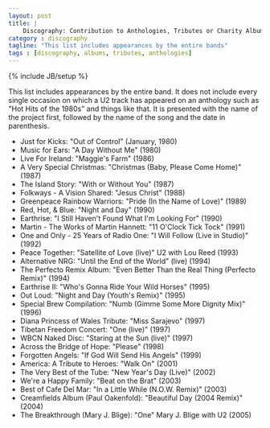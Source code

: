 ```yaml
---
layout: post
title: |
    Discography: Contribution to Anthologies, Tributes or Charity Albums
category : discography
tagline: "This list includes appearances by the entire bands"
tags : [discography, albums, tributes, anthologies]
---
```

{% include JB/setup %}

This list includes appearances by the entire band. It does not include every single occasion on which a U2 track has appeared on an anthology such as "Hot Hits of the 1980s" and things like that. It is presented with the name of the project first, followed by the name of the song and the date in parenthesis.

* Just for Kicks: "Out of Control" (January, 1980)
* Music for Ears: "A Day Without Me" (1980)
* Live For Ireland: "Maggie's Farm" (1986)
* A Very Special Christmas: "Christmas (Baby, Please Come Home)" (1987)
* The Island Story: "With or Without You" (1987)
* Folkways - A Vision Shared: "Jesus Christ" (1988)
* Greenpeace Rainbow Warriors: "Pride (In the Name of Love)" (1989)
* Red, Hot, & Blue: "Night and Day" (1990)
* Earthrise: "I Still Haven't Found What I'm Looking For" (1990)
* Martin - The Works of Martin Hannett: "11 O'Clock Tick Tock" (1991)
* One and Only - 25 Years of Radio One: "I Will Follow (Live in Studio)" (1992)
* Peace Together: "Satellite of Love (live)" U2 with Lou Reed (1993)
* Alternative NRG: "Until the End of the World" (live) (1994)
* The Perfecto Remix Album: "Even Better Than the Real Thing (Perfecto Remix)" (1994)
* Earthrise II: "Who's Gonna Ride Your Wild Horses" (1995)
* Out Loud: "Night and Day (Youth's Remix)" (1995)
* Special Brew Compilation: "Numb (Gimme Some More Dignity Mix)" (1996)
* Diana Princess of Wales Tribute: "Miss Sarajevo" (1997)
* Tibetan Freedom Concert: "One (live)" (1997)
* WBCN Naked Disc: "Staring at the Sun (live)" (1997)
* Across the Bridge of Hope: "Please" (1998)
* Forgotten Angels: "If God Will Send His Angels" (1999)
* America: A Tribute to Heroes: "Walk On" (2001)
* The Very Best of the Tube: "New Year's Day (Live)" (2002)
* We're a Happy Family: "Beat on the Brat" (2003)
* Best of Cafe Del Mar: "In a Little While (N.O.W. Remix)" (2003)
* Creamfields Album (Paul Oakenfold): "Beautiful Day (2004 Remix)" (2004)
* The Breakthrough (Mary J. Blige): "One" Mary J. Blige with U2 (2005)